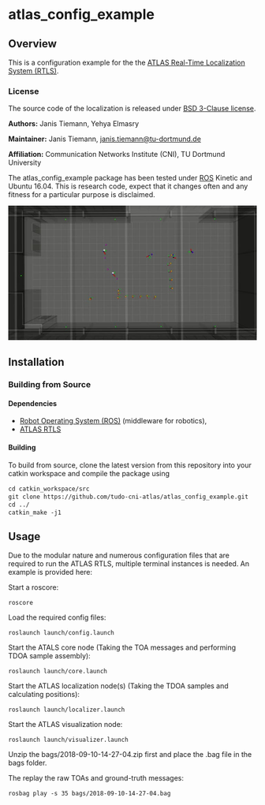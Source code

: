 # atlas_config_example

## Overview

This is a configuration example for the the [ATLAS Real-Time Localization System (RTLS)](https://github.com/tudo-cni-atlas/atlas_rtls/).

### License

The source code of the localization is released under [BSD 3-Clause license](LICENSE).

**Authors:** Janis Tiemann, Yehya Elmasry

**Maintainer:** Janis Tiemann, janis.tiemann@tu-dortmund.de

**Affiliation:** Communication Networks Institute (CNI), TU Dortmund University

The atlas_config_example package has been tested under [ROS] Kinetic and Ubuntu 16.04. This is research code, expect that it changes often and any fitness for a particular purpose is disclaimed.

![Example image](doc/viz.jpg)


## Installation

### Building from Source

#### Dependencies

- [Robot Operating System (ROS)](http://wiki.ros.org) (middleware for robotics),
- [ATLAS RTLS](https://github.com/tudo-cni-atlas/atlas_rtls/)


#### Building

To build from source, clone the latest version from this repository into your catkin workspace and compile the package using

	cd catkin_workspace/src
	git clone https://github.com/tudo-cni-atlas/atlas_config_example.git
	cd ../
	catkin_make -j1


## Usage

Due to the modular nature and numerous configuration files that are required to run the ATLAS RTLS, multiple terminal instances is needed. An example is provided here:

Start a roscore:

	roscore

Load the required config files:

	roslaunch launch/config.launch


Start the ATALS core node (Taking the TOA messages and performing TDOA sample assembly):

	roslaunch launch/core.launch

Start the ATLAS localization node(s) (Taking the TDOA samples and calculating positions):

	roslaunch launch/localizer.launch

Start the ATLAS visualization node:

	roslaunch launch/visualizer.launch

Unzip the bags/2018-09-10-14-27-04.zip first and place the .bag file in the bags folder.

The replay the raw TOAs and ground-truth messages:

	rosbag play -s 35 bags/2018-09-10-14-27-04.bag


[ROS]: http://www.ros.org
[rviz]: http://wiki.ros.org/rviz
[Eigen]: http://eigen.tuxfamily.org